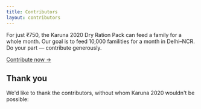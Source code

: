 ```yaml
---
title: Contributors
layout: contributors
---
```


For just ₹750, the Karuna 2020 Dry Ration Pack can feed a family for a whole month. Our goal is to feed 10,000 familities for a month in Delhi–NCR. Do your part — contribute generously.

<a class="cta" href="/donate/">Contribute now →</a>

## Thank you

We'd like to thank the contributors, without whom Karuna 2020 wouldn't be possible:
